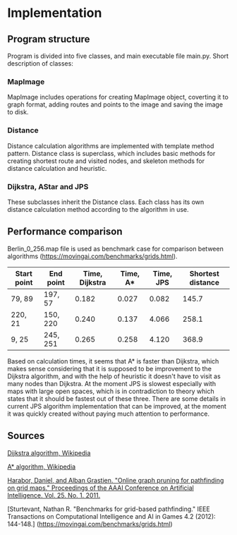# Implementation
## Program structure
Program is divided into five classes, and main executable file main.py. Short description of classes:
### MapImage
MapImage includes operations for creating MapImage object, coverting it to graph format, adding routes and points to the image and saving the image to disk.
### Distance
Distance calculation algorithms are implemented with template method pattern. Distance class is superclass, which includes basic methods for creating shortest route and visited nodes, and skeleton methods for distance calculation and heuristic.
### Dijkstra, AStar and JPS 
These subclasses inherit the Distance class. Each class has its own distance calculation method according to the algorithm in use.
## Performance comparison
Berlin_0_256.map file is used as benchmark case for comparison between algorithms (https://movingai.com/benchmarks/grids.html).

| Start point | End point   | Time, Dijkstra | Time, A* | Time, JPS | Shortest distance |
| ----------- | ----------- | ----------- | ----------- | --------- | ----------------- |
| 79, 89       | 197, 57    | 0.182       | 0.027       | 0.082     | 145.7             |
| 220, 21       | 150, 220    | 0.240       | 0.137       | 4.066     | 258.1             |
| 9, 25       | 245, 251    | 0.265       | 0.258       | 4.120     | 368.9             |

Based on calculation times, it seems that A* is faster than Dijkstra, which makes sense considering that it is supposed to be improvement to the Dijkstra algorithm, and with the help of heuristic it doesn't have to visit as many nodes than Dijkstra. At the moment JPS is slowest especially with maps with large open spaces, which is in contradiction to theory which states that it should be fastest out of these three. There are some details in current JPS algorithm implementation that can be improved, at the moment it was quickly created without paying much attention to performance. 
## Sources
[Dijkstra algorithm, Wikipedia](https://en.wikipedia.org/wiki/Dijkstra%27s_algorithm)

[A* algorithm, Wikipedia](https://en.wikipedia.org/wiki/A*_search_algorithm)

[Harabor, Daniel, and Alban Grastien. "Online graph pruning for pathfinding on grid maps." Proceedings of the AAAI Conference on Artificial Intelligence. Vol. 25. No. 1. 2011.](http://users.cecs.anu.edu.au/~dharabor/data/papers/harabor-grastien-aaai11.pdf)

[Sturtevant, Nathan R. "Benchmarks for grid-based pathfinding." IEEE Transactions on Computational Intelligence and AI in Games 4.2 (2012): 144-148.] (https://movingai.com/benchmarks/grids.html)
